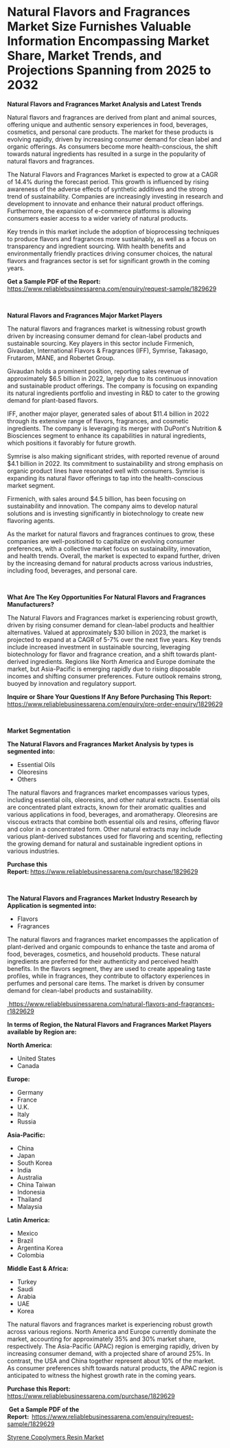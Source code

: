 <p><h1>Natural Flavors and Fragrances Market Size Furnishes Valuable Information Encompassing Market Share, Market Trends, and Projections Spanning from 2025 to 2032</h1></p><p><strong>Natural Flavors and Fragrances Market Analysis and Latest Trends</strong></p>
<p><p>Natural flavors and fragrances are derived from plant and animal sources, offering unique and authentic sensory experiences in food, beverages, cosmetics, and personal care products. The market for these products is evolving rapidly, driven by increasing consumer demand for clean label and organic offerings. As consumers become more health-conscious, the shift towards natural ingredients has resulted in a surge in the popularity of natural flavors and fragrances.</p><p>The Natural Flavors and Fragrances Market is expected to grow at a CAGR of 14.4% during the forecast period. This growth is influenced by rising awareness of the adverse effects of synthetic additives and the strong trend of sustainability. Companies are increasingly investing in research and development to innovate and enhance their natural product offerings. Furthermore, the expansion of e-commerce platforms is allowing consumers easier access to a wider variety of natural products.</p><p>Key trends in this market include the adoption of bioprocessing techniques to produce flavors and fragrances more sustainably, as well as a focus on transparency and ingredient sourcing. With health benefits and environmentally friendly practices driving consumer choices, the natural flavors and fragrances sector is set for significant growth in the coming years.</p></p>
<p><strong>Get a Sample PDF of the Report:&nbsp;</strong> <a href="https://www.reliablebusinessarena.com/enquiry/request-sample/1829629?utm_campaign=2033&utm_medium=2&utm_source=Github&utm_content=ia&utm_term=03042025&utm_id=natural-flavors-and-fragrances">https://www.reliablebusinessarena.com/enquiry/request-sample/1829629</a></p>
<p>&nbsp;</p>
<p><strong>Natural Flavors and Fragrances Major Market Players</strong></p>
<p><p>The natural flavors and fragrances market is witnessing robust growth driven by increasing consumer demand for clean-label products and sustainable sourcing. Key players in this sector include Firmenich, Givaudan, International Flavors & Fragrances (IFF), Symrise, Takasago, Frutarom, MANE, and Robertet Group.</p><p>Givaudan holds a prominent position, reporting sales revenue of approximately $6.5 billion in 2022, largely due to its continuous innovation and sustainable product offerings. The company is focusing on expanding its natural ingredients portfolio and investing in R&D to cater to the growing demand for plant-based flavors.</p><p>IFF, another major player, generated sales of about $11.4 billion in 2022 through its extensive range of flavors, fragrances, and cosmetic ingredients. The company is leveraging its merger with DuPont's Nutrition & Biosciences segment to enhance its capabilities in natural ingredients, which positions it favorably for future growth.</p><p>Symrise is also making significant strides, with reported revenue of around $4.1 billion in 2022. Its commitment to sustainability and strong emphasis on organic product lines have resonated well with consumers. Symrise is expanding its natural flavor offerings to tap into the health-conscious market segment.</p><p>Firmenich, with sales around $4.5 billion, has been focusing on sustainability and innovation. The company aims to develop natural solutions and is investing significantly in biotechnology to create new flavoring agents.</p><p>As the market for natural flavors and fragrances continues to grow, these companies are well-positioned to capitalize on evolving consumer preferences, with a collective market focus on sustainability, innovation, and health trends. Overall, the market is expected to expand further, driven by the increasing demand for natural products across various industries, including food, beverages, and personal care.</p></p>
<p>&nbsp;</p>
<p><strong>What Are The Key Opportunities For Natural Flavors and Fragrances Manufacturers?</strong></p>
<p><p>The Natural Flavors and Fragrances market is experiencing robust growth, driven by rising consumer demand for clean-label products and healthier alternatives. Valued at approximately $30 billion in 2023, the market is projected to expand at a CAGR of 5-7% over the next five years. Key trends include increased investment in sustainable sourcing, leveraging biotechnology for flavor and fragrance creation, and a shift towards plant-derived ingredients. Regions like North America and Europe dominate the market, but Asia-Pacific is emerging rapidly due to rising disposable incomes and shifting consumer preferences. Future outlook remains strong, buoyed by innovation and regulatory support.</p></p>
<p><strong>Inquire or Share Your Questions If Any Before Purchasing This Report:</strong> <a href="https://www.reliablebusinessarena.com/enquiry/pre-order-enquiry/1829629?utm_campaign=2033&utm_medium=2&utm_source=Github&utm_content=ia&utm_term=03042025&utm_id=natural-flavors-and-fragrances">https://www.reliablebusinessarena.com/enquiry/pre-order-enquiry/1829629</a></p>
<p>&nbsp;</p>
<p><strong>Market Segmentation</strong></p>
<p><strong>The Natural Flavors and Fragrances Market Analysis by types is segmented into:</strong></p>
<p><ul><li>Essential Oils</li><li>Oleoresins</li><li>Others</li></ul></p>
<p><p>The natural flavors and fragrances market encompasses various types, including essential oils, oleoresins, and other natural extracts. Essential oils are concentrated plant extracts, known for their aromatic qualities and various applications in food, beverages, and aromatherapy. Oleoresins are viscous extracts that combine both essential oils and resins, offering flavor and color in a concentrated form. Other natural extracts may include various plant-derived substances used for flavoring and scenting, reflecting the growing demand for natural and sustainable ingredient options in various industries.</p></p>
<p><strong>Purchase this Report:&nbsp;</strong><a href="https://www.reliablebusinessarena.com/purchase/1829629?utm_campaign=2033&utm_medium=2&utm_source=Github&utm_content=ia&utm_term=03042025&utm_id=natural-flavors-and-fragrances">https://www.reliablebusinessarena.com/purchase/1829629</a></p>
<p>&nbsp;</p>
<p><strong>The Natural Flavors and Fragrances Market Industry Research by Application is segmented into:</strong></p>
<p><ul><li>Flavors</li><li>Fragrances</li></ul></p>
<p><p>The natural flavors and fragrances market encompasses the application of plant-derived and organic compounds to enhance the taste and aroma of food, beverages, cosmetics, and household products. These natural ingredients are preferred for their authenticity and perceived health benefits. In the flavors segment, they are used to create appealing taste profiles, while in fragrances, they contribute to olfactory experiences in perfumes and personal care items. The market is driven by consumer demand for clean-label products and sustainability.</p></p>
<p><a href="https://www.reliablebusinessarena.com/natural-flavors-and-fragrances-r1829629?utm_campaign=2033&utm_medium=2&utm_source=Github&utm_content=ia&utm_term=03042025&utm_id=natural-flavors-and-fragrances">&nbsp;https://www.reliablebusinessarena.com/natural-flavors-and-fragrances-r1829629</a></p>
<p><strong>In terms of Region, the Natural Flavors and Fragrances Market Players available by Region are:</strong></p>
<p>
    <p> <strong> North America: </strong>
        <ul>
            <li>United States</li>
            <li>Canada</li>
        </ul>
        </p> 
    <p> <strong> Europe: </strong>
        <ul>
            <li>Germany</li>
            <li>France</li>
            <li>U.K.</li>
            <li>Italy</li>
            <li>Russia</li>
        </ul>
        </p> 
    <p> <strong> Asia-Pacific: </strong>
        <ul>
            <li>China</li>
            <li>Japan</li>
            <li>South Korea</li>
            <li>India</li>
            <li>Australia</li>
            <li>China Taiwan</li>
            <li>Indonesia</li>
            <li>Thailand</li>
            <li>Malaysia</li>
        </ul>
        </p> 
    <p> <strong> Latin America: </strong>
        <ul>
            <li>Mexico</li>
            <li>Brazil</li>
            <li>Argentina Korea</li>
            <li>Colombia</li>
        </ul>
        </p> 
    <p> <strong> Middle East & Africa: </strong>
        <ul>
            <li>Turkey</li>
            <li>Saudi</li>
            <li>Arabia</li>
            <li>UAE</li>
            <li>Korea</li>
        </ul>
    </p>
    </p>
<p><p>The natural flavors and fragrances market is experiencing robust growth across various regions. North America and Europe currently dominate the market, accounting for approximately 35% and 30% market share, respectively. The Asia-Pacific (APAC) region is emerging rapidly, driven by increasing consumer demand, with a projected share of around 25%. In contrast, the USA and China together represent about 10% of the market. As consumer preferences shift towards natural products, the APAC region is anticipated to witness the highest growth rate in the coming years.</p></p>
<p><strong>Purchase this Report: </strong><a href="https://www.reliablebusinessarena.com/purchase/1829629?utm_campaign=2033&utm_medium=2&utm_source=Github&utm_content=ia&utm_term=03042025&utm_id=natural-flavors-and-fragrances">https://www.reliablebusinessarena.com/purchase/1829629</a></p>
<p>&nbsp;<strong>Get a Sample PDF of the Report:&nbsp;&nbsp;</strong><a href="https://www.reliablebusinessarena.com/enquiry/request-sample/1829629?utm_campaign=2033&utm_medium=2&utm_source=Github&utm_content=ia&utm_term=03042025&utm_id=natural-flavors-and-fragrances">https://www.reliablebusinessarena.com/enquiry/request-sample/1829629</a></p>
<p><strong></strong></p>
<p><p><a href="https://github.com/mahnoor2003/Market-Research-Report-List-7/blob/main/styrene-copolymers-resin-market.md?utm_campaign=2033&utm_medium=2&utm_source=Github&utm_content=ia&utm_term=03042025&utm_id=natural-flavors-and-fragrances">Styrene Copolymers Resin Market</a></p></p>